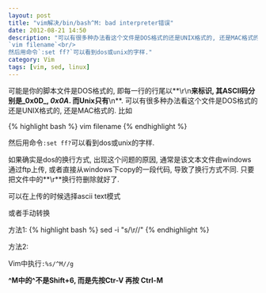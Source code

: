 ```yaml
---
layout: post
title: "vim解决/bin/bash^M: bad interpreter错误"
date: 2012-08-21 14:50
description: "可以有很多种办法看这个文件是DOS格式的还是UNIX格式的, 还是MAC格式的. 比如:<br/>
`vim filename`<br/>
然后用命令`:set ff?`可以看到dos或unix的字样."
category: Vim
tags: [vim, sed, linux]
---
```


可能是你的脚本文件是DOS格式的, 即每一行的行尾以**\r\n**来标识, 其ASCII码分别是_0x0D_, _0x0A_. 而Unix只有**\n**.
可以有很多种办法看这个文件是DOS格式的还是UNIX格式的, 还是MAC格式的. 比如

{% highlight bash %}
vim filename
{% endhighlight %}

然后用命令`:set ff?`可以看到dos或unix的字样.

如果确实是dos的换行方式, 出现这个问题的原因, 通常是该文本文件由windows通过ftp上传, 或者直接从windows下copy的一段代码, 导致了换行方式不同. 只要把文件中的**\r**换行符删除就好了.

可以在上传的时候选择ascii text模式

或者手动转换

方法1:
{% highlight bash %}
sed -i "s/\r//" <filename>
{% endhighlight %}

方法2:

Vim中执行`:%s/^M//g`

**^M中的^不是Shift+6, 而是先按Ctr-V 再按 Ctrl-M**
